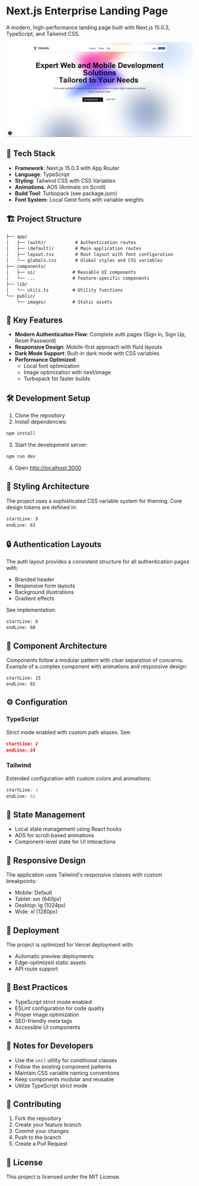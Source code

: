 # Next.js Enterprise Landing Page

A modern, high-performance landing page built with Next.js 15.0.3, TypeScript, and Tailwind CSS.

![Project Banner](public/images/readme-banner.png)

## 🚀 Tech Stack

- **Framework**: Next.js 15.0.3 with App Router
- **Language**: TypeScript
- **Styling**: Tailwind CSS with CSS Variables
- **Animations**: AOS (Animate on Scroll)
- **Build Tool**: Turbopack (see package.json)
- **Font System**: Local Geist fonts with variable weights

## 🏗️ Project Structure

```
├── app/
│   ├── (auth)/           # Authentication routes
│   ├── (default)/        # Main application routes
│   ├── layout.tsx        # Root layout with font configuration
│   └── globals.css       # Global styles and CSS variables
├── components/
│   ├── ui/              # Reusable UI components
│   └── ...              # Feature-specific components
├── lib/
│   └── utils.ts         # Utility functions
└── public/
    └── images/          # Static assets
```

## 🔑 Key Features

- **Modern Authentication Flow**: Complete auth pages (Sign In, Sign Up, Reset Password)
- **Responsive Design**: Mobile-first approach with fluid layouts
- **Dark Mode Support**: Built-in dark mode with CSS variables
- **Performance Optimized**:
  - Local font optimization
  - Image optimization with next/image
  - Turbopack for faster builds

## 🛠️ Development Setup

1. Clone the repository
2. Install dependencies:

```bash
npm install
```

3. Start the development server:

```bash
npm run dev
```

4. Open [http://localhost:3000](http://localhost:3000)

## 🎨 Styling Architecture

The project uses a sophisticated CSS variable system for theming. Core design tokens are defined in:

```css:app/globals.css
startLine: 9
endLine: 63
```

## 🔒 Authentication Layouts

The auth layout provides a consistent structure for all authentication pages with:
- Branded header
- Responsive form layouts
- Background illustrations
- Gradient effects

See implementation:

```typescript:app/(auth)/layout.tsx
startLine: 6
endLine: 68
```

## 🎯 Component Architecture

Components follow a modular pattern with clear separation of concerns. Example of a complex component with animations and responsive design:

```typescript:components/hero-home.tsx
startLine: 15
endLine: 81
```

## ⚙️ Configuration

### TypeScript

Strict mode enabled with custom path aliases. See:

```json:tsconfig.json
startLine: 2
endLine: 24
```

### Tailwind

Extended configuration with custom colors and animations:

```typescript:tailwind.config.ts
startLine: 3
endLine: 62
```

## 🔄 State Management

- Local state management using React hooks
- AOS for scroll-based animations
- Component-level state for UI interactions

## 📱 Responsive Design

The application uses Tailwind's responsive classes with custom breakpoints:
- Mobile: Default
- Tablet: sm (640px)
- Desktop: lg (1024px)
- Wide: xl (1280px)

## 🚀 Deployment

The project is optimized for Vercel deployment with:
- Automatic preview deployments
- Edge-optimized static assets
- API route support

## 🧪 Best Practices

- TypeScript strict mode enabled
- ESLint configuration for code quality
- Proper image optimization
- SEO-friendly meta tags
- Accessible UI components

## 📝 Notes for Developers

- Use the `cn()` utility for conditional classes
- Follow the existing component patterns
- Maintain CSS variable naming conventions
- Keep components modular and reusable
- Utilize TypeScript strict mode

## 🤝 Contributing

1. Fork the repository
2. Create your feature branch
3. Commit your changes
4. Push to the branch
5. Create a Pull Request

## 📄 License

This project is licensed under the MIT License.
